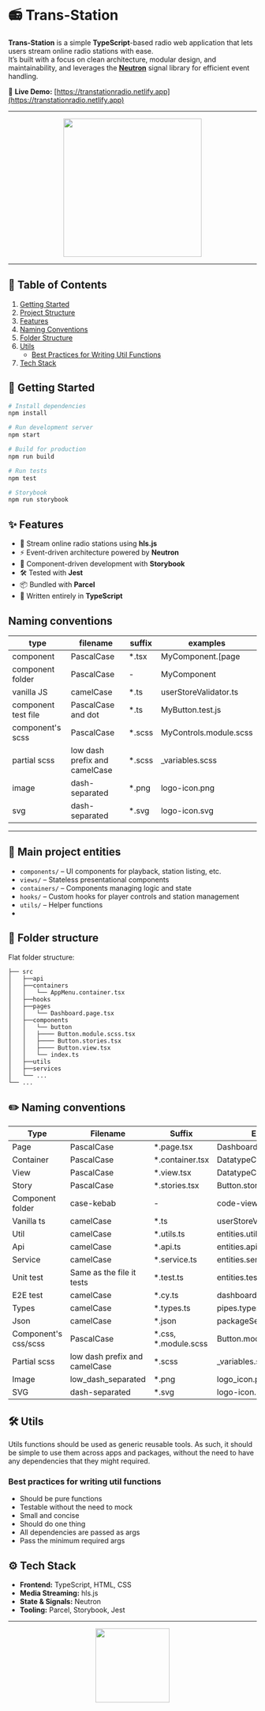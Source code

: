# 📻 Trans-Station

**Trans-Station** is a simple **TypeScript**-based radio web application that lets users stream online radio stations with ease.  
It’s built with a focus on clean architecture, modular design, and maintainability, and leverages the **[Neutron](https://github.com/shimizacken/neutron)** signal library for efficient event handling.

🎯 **Live Demo:** [https://transtationradio.netlify.app](https://transtationradio.netlify.app)

---
<p align="center">
  <img width="280" src="https://github.com/user-attachments/assets/10f2471c-8a7d-428b-bb2a-bc6e25d9863c" />
</p>

---

## 📑 Table of Contents
1. [Getting Started](#-getting-started)
2. [Project Structure](#-project-structure)
3. [Features](#-features)
4. [Naming Conventions](#naming-conventions)
5. [Folder Structure](#folder-structure)
6. [Utils](#utils)
   - [Best Practices for Writing Util Functions](#best-practices-for-writing-util-functions)
7. [Tech Stack](#-tech-stack)


## 🚀 Getting Started

```bash
# Install dependencies
npm install

# Run development server
npm start

# Build for production
npm run build

# Run tests
npm test

# Storybook
npm run storybook
```

## ✨ Features
- 🎵 Stream online radio stations using **hls.js**
- ⚡ Event-driven architecture powered by **Neutron**
- 🧩 Component-driven development with **Storybook**
- 🛠 Tested with **Jest**
- 📦 Bundled with **Parcel**
- 📜 Written entirely in **TypeScript**


## Naming conventions

| type                | filename                      | suffix  | examples              |
| ------------------- | ----------------------------- | ------- | --------------------- |
| component           | PascalCase                    | \*.tsx  | MyComponent.[page|viewModel|view].tsx       |
| component folder    | PascalCase                     | -       | MyComponent           |
| vanilla JS          | camelCase                     | \*.ts   | userStoreValidator.ts |
| component test file | PascalCase and dot             | \*.ts   | MyButton.test.js      |
| component's scss    | PascalCase                    | \*.scss | MyControls.module.scss       |
| partial scss        | low dash prefix and camelCase | \*.scss | \_variables.scss      |
| image               | dash-separated                | \*.png  | logo-icon.png         |
| svg                 | dash-separated                | \*.svg  | logo-icon.svg         |

---


## 🧩 Main project entities
- `components/` – UI components for playback, station listing, etc.
- `views/` – Stateless presentational components
- `containers/` – Components managing logic and state
- `hooks/` – Custom hooks for player controls and station management
- `utils/` – Helper functions
- 
## 📂 Folder structure

Flat folder structure:

```
├── src
│   ├──api
│   ├──containers
│   │   └── AppMenu.container.tsx
│   ├──hooks
│   ├──pages
│   │   └── Dashboard.page.tsx
│   ├──components
│   │   └── button
│   │   ├──── Button.module.scss.tsx
│   │   ├──── Button.stories.tsx
│   │   ├──── Button.view.tsx
│   │   └── index.ts
│   ├──utils
│   ├──services
│   └── ...
└── ...
```

## ✏️ Naming conventions

| Type                | Filename                      | Suffix  | Example              |
| ------------------- | ----------------------------- | ------- | --------------------- |
| Page                | PascalCase                    | \*.page.tsx  | Dashboard.page.tsx       |
| Container           | PascalCase                    | \*.container.tsx  | DatatypeCard.container.tsx       |
| View                | PascalCase                    | \*.view.tsx  | DatatypeCard.view.tsx      
| Story               | PascalCase                    | \*.stories.tsx | Button.stories.tsx |
| Component folder    | case-kebab                    | -       | code-viewer           |
| Vanilla ts          | camelCase                     | \*.ts   | userStoreValidator.ts |
| Util                | camelCase                     | \*.utils.ts   | entities.utils.ts |
| Api                 | camelCase                     | \*.api.ts   | entities.api.ts |
| Service             | camelCase                     | \*.service.ts   | entities.service.ts |
| Unit test           | Same as the file it tests     | \*.test.ts | entities.test.ts |
| E2E test            | camelCase                     | \*.cy.ts | dashboard.cy.ts |
| Types               | camelCase                     | \*.types.ts   | pipes.types.ts |
| Json                | camelCase                     | \*.json | packageSettings.json  |
| Component's css/scss    | PascalCase                    | \*.css, \*.module.scss | Button.module.scss       |
| Partial scss        | low dash prefix and camelCase | \*.scss | \_variables.scss      |
| Image               | low_dash_separated                | \*.png  | logo_icon.png         |
| SVG                 | dash-separated                | \*.svg  | logo-icon.svg         |


## 🛠️ Utils

Utils functions should be used as generic reusable tools. As such, it should be simple to use them across apps and packages, without the need to have any dependencies that they might required.

### Best practices for writing util functions
- Should be pure functions
- Testable without the need to mock 
- Small and concise
- Should do one thing
- All dependencies are passed as args
- Pass the minimum required args

## ⚙️ Tech Stack
- **Frontend:** TypeScript, HTML, CSS
- **Media Streaming:** hls.js
- **State & Signals:** Neutron
- **Tooling:** Parcel, Storybook, Jest

---


<p align="center">
  <img width="150" src="https://github.com/user-attachments/assets/eb083bdf-f6a8-4570-b518-823a2ad07386" />
</p>
